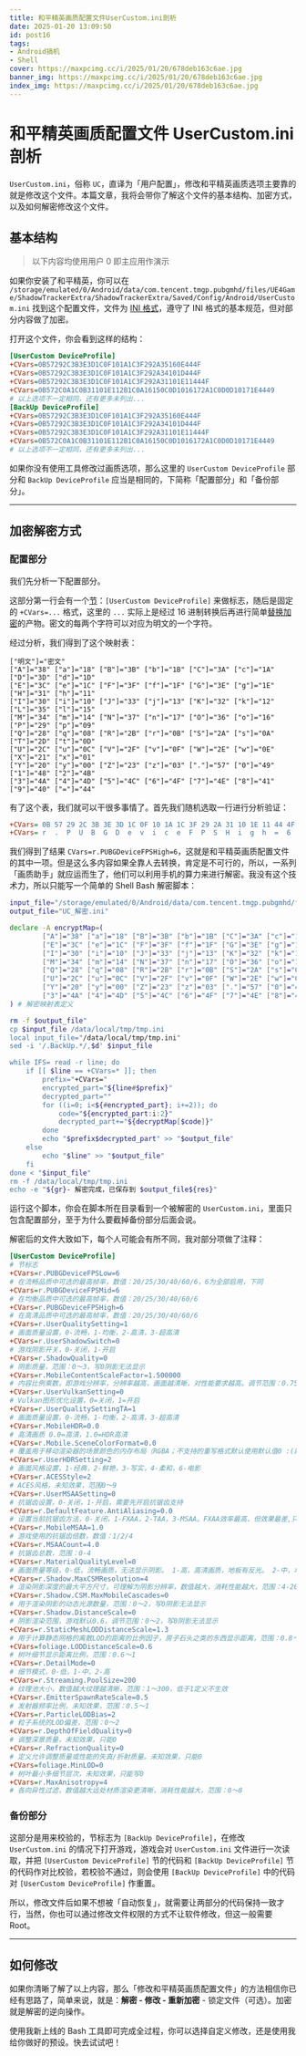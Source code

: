 ```yaml
---
title: 和平精英画质配置文件UserCustom.ini剖析
date: 2025-01-20 13:09:50
id: post16
tags:
- Android搞机
- Shell
cover: https://maxpcimg.cc/i/2025/01/20/678deb163c6ae.jpg
banner_img: https://maxpcimg.cc/i/2025/01/20/678deb163c6ae.jpg
index_img: https://maxpcimg.cc/i/2025/01/20/678deb163c6ae.jpg
---
```


# 和平精英画质配置文件 UserCustom.ini 剖析

`UserCustom.ini`，俗称 `UC`，直译为「用户配置」，修改和平精英画质选项主要靠的就是修改这个文件。本篇文章，我将会带你了解这个文件的基本结构、加密方式，以及如何解密修改这个文件。

## 基本结构

> 以下内容均使用用户 0 即主应用作演示

如果你安装了和平精英，你可以在 `/storage/emulated/0/Android/data/com.tencent.tmgp.pubgmhd/files/UE4Game/ShadowTrackerExtra/ShadowTrackerExtra/Saved/Config/Android/UserCustom.ini` 找到这个配置文件，文件为 [INI 格式](https://zh.wikipedia.org/wiki/INI%E6%96%87%E4%BB%B6)，遵守了 INI 格式的基本规范，但对部分内容做了加密。

打开这个文件，你会看到这样的结构：

```ini
[UserCustom DeviceProfile]
+CVars=0B57292C3B3E3D1C0F101A1C3F292A35160E444F
+CVars=0B57292C3B3E3D1C0F101A1C3F292A34101D444F
+CVars=0B57292C3B3E3D1C0F101A1C3F292A31101E11444F
+CVars=0B572C0A1C0B31101E112B1C0A16150C0D1016172A1C0D0D10171E4449
# 以上选项不一定相同，还有更多未列出...
[BackUp DeviceProfile]
+CVars=0B57292C3B3E3D1C0F101A1C3F292A35160E444F
+CVars=0B57292C3B3E3D1C0F101A1C3F292A34101D444F
+CVars=0B57292C3B3E3D1C0F101A1C3F292A31101E11444F
+CVars=0B572C0A1C0B31101E112B1C0A16150C0D1016172A1C0D0D10171E4449
# 以上选项不一定相同，还有更多未列出...
```

如果你没有使用工具修改过画质选项，那么这里的 `UserCustom DeviceProfile` 部分和 `BackUp DeviceProfile` 应当是相同的，下简称「配置部分」和「备份部分」。

---

## 加密解密方式

### 配置部分

我们先分析一下配置部分。

这部分第一行会有一个[节](https://zh.wikipedia.org/wiki/INI%E6%96%87%E4%BB%B6)：`[UserCustom DeviceProfile]` 来做标志，随后是固定的 `+CVars=...` 格式，这里的 `...` 实际上是经过 16 进制转换后再进行简单[替换加密](https://baike.baidu.com/item/%E6%9B%BF%E6%8D%A2%E5%BC%8F%E5%AF%86%E7%A0%81/10197380)的产物。密文的每两个字符可以对应为明文的一个字符。

经过分析，我们得到了这个映射表：

```shell
["明文"]="密文"
["A"]="38" ["a"]="18" ["B"]="3B" ["b"]="1B" ["C"]="3A" ["c"]="1A" ["D"]="3D" ["d"]="1D"
["E"]="3C" ["e"]="1C" ["F"]="3F" ["f"]="1F" ["G"]="3E" ["g"]="1E" ["H"]="31" ["h"]="11"
["I"]="30" ["i"]="10" ["J"]="33" ["j"]="13" ["K"]="32" ["k"]="12" ["L"]="35" ["l"]="15"
["M"]="34" ["m"]="14" ["N"]="37" ["n"]="17" ["O"]="36" ["o"]="16" ["P"]="29" ["p"]="09"
["Q"]="28" ["q"]="08" ["R"]="2B" ["r"]="0B" ["S"]="2A" ["s"]="0A" ["T"]="2D" ["t"]="0D"
["U"]="2C" ["u"]="0C" ["V"]="2F" ["v"]="0F" ["W"]="2E" ["w"]="0E" ["X"]="21" ["x"]="01"
["Y"]="20" ["y"]="00" ["Z"]="23" ["z"]="03" ["."]="57" ["0"]="49" ["1"]="48" ["2"]="4B"
["3"]="4A" ["4"]="4D" ["5"]="4C" ["6"]="4F" ["7"]="4E" ["8"]="41" ["9"]="40" ["="]="44"
```

有了这个表，我们就可以干很多事情了。首先我们随机选取一行进行分析验证：

```ini
+CVars= 0B 57 29 2C 3B 3E 3D 1C 0F 10 1A 1C 3F 29 2A 31 10 1E 11 44 4F  #密文
+CVars= r  .  P  U  B  G  D  e  v  i  c  e  F  P  S  H  i  g  h  =  6   #明文
```

我们得到了结果 `CVars=r.PUBGDeviceFPSHigh=6`，这就是和平精英画质配置文件的其中一项。但是这么多内容如果全靠人去转换，肯定是不可行的，所以，一系列「画质助手」就应运而生了，他们可以利用手机的算力来进行解密。我没有这个技术力，所以只能写一个简单的 Shell Bash 解密脚本：

```bash
input_file="/storage/emulated/0/Android/data/com.tencent.tmgp.pubgmhd/files/UE4Game/ShadowTrackerExtra/ShadowTrackerExtra/Saved/Config/Android/UserCustom.ini"
output_file="UC_解密.ini"

declare -A encryptMap=(
        ["A"]="38" ["a"]="18" ["B"]="3B" ["b"]="1B" ["C"]="3A" ["c"]="1A" ["D"]="3D" ["d"]="1D"
        ["E"]="3C" ["e"]="1C" ["F"]="3F" ["f"]="1F" ["G"]="3E" ["g"]="1E" ["H"]="31" ["h"]="11"
        ["I"]="30" ["i"]="10" ["J"]="33" ["j"]="13" ["K"]="32" ["k"]="12" ["L"]="35" ["l"]="15"
        ["M"]="34" ["m"]="14" ["N"]="37" ["n"]="17" ["O"]="36" ["o"]="16" ["P"]="29" ["p"]="09"
        ["Q"]="28" ["q"]="08" ["R"]="2B" ["r"]="0B" ["S"]="2A" ["s"]="0A" ["T"]="2D" ["t"]="0D"
        ["U"]="2C" ["u"]="0C" ["V"]="2F" ["v"]="0F" ["W"]="2E" ["w"]="0E" ["X"]="21" ["x"]="01"
        ["Y"]="20" ["y"]="00" ["Z"]="23" ["z"]="03" ["."]="57" ["0"]="49" ["1"]="48" ["2"]="4B"
        ["3"]="4A" ["4"]="4D" ["5"]="4C" ["6"]="4F" ["7"]="4E" ["8"]="41" ["9"]="40" ["="]="44"
) # 解密映射表定义

rm -f $output_file"
cp $input_file /data/local/tmp/tmp.ini
local input_file="/data/local/tmp/tmp.ini"
sed -i '/.BackUp.*/,$d' $input_file

while IFS= read -r line; do
	if [[ $line == +CVars=* ]]; then
		prefix="+CVars="
        encrypted_part="${line#$prefix}"
        decrypted_part=""           
        for ((i=0; i<${#encrypted_part}; i+=2)); do
            code="${encrypted_part:i:2}"
            decrypted_part+="${decryptMap[$code]}"
        done           
        echo "$prefix$decrypted_part" >> "$output_file"
    else
        echo "$line" >> "$output_file"
    fi
done < "$input_file"
rm -f /data/local/tmp/tmp.ini
echo -e "${gr}- 解密完成，已保存到 $output_file${res}"
```

运行这个脚本，你会在脚本所在目录看到一个被解密的 `UserCustom.ini`，里面只包含配置部分，至于为什么要截掉备份部分后面会说。

解密后的文件大致如下，每个人可能会有所不同，我对部分项做了注释：

```ini
[UserCustom DeviceProfile]
# 节标志
+CVars=r.PUBGDeviceFPSLow=6
# 在流畅品质中可选的最高帧率，数值：20/25/30/40/60/6，6为全部启用，下同
+CVars=r.PUBGDeviceFPSMid=6
# 在均衡品质中可选的最高帧率，数值：20/25/30/40/60/6
+CVars=r.PUBGDeviceFPSHigh=6
# 在高清品质中可选的最高帧率，数值：20/25/30/40/60/6
+CVars=r.UserQualitySetting=1
# 画面质量设置，0-流畅，1-均衡，2-高清，3-超高清
+CVars=r.UserShadowSwitch=0
# 游戏阴影开关，0-关闭，1-开启
+CVars=r.ShadowQuality=0
# 阴影质量，范围：0～3，写0阴影无法显示
+CVars=r.MobileContentScaleFactor=1.500000
# 内容比例乘数，即游戏分辨率，分辨率越高，画面越清晰，对性能要求越高。调节范围：0.75～3
+CVars=r.UserVulkanSetting=0
# Vulkan图形优化设置，0=关闭，1=开启
+CVars=r.UserQualitySettingTA=1
# 画面质量设置，0-流畅，1-均衡，2-高清，3-超高清
+CVars=r.MobileHDR=0.0
# 高清画质 0.0=高清，1.0=HDR高清
+CVars=r.Mobile.SceneColorFormat=0.0
# 覆盖用于移动渲染器的场景颜色的内存布局（RGBA；不支持的重写格式默认使用默认值0 :(默认）根据项目设置和设备支持自动选择适当的格式；1：PF_FloatRGBA 32Bit ；2：PF_FloatR11G11B10 64Bit
+CVars=r.UserHDRSetting=2
# 画面风格设置，1-经典，2-鲜艳，3-写实，4-柔和，6-电影
+CVars=r.ACESStyle=2
# ACES风格，未知效果，范围0～9
+CVars=r.UserMSAASetting=0
# 抗锯齿设置，0-关闭，1-开启，需要先开启抗锯齿支持
+CVars=r.DefaultFeature.AntiAliasing=0.0
# 设置当前抗锯齿方法，0-关闭，1-FXAA，2-TAA，3-MSAA。FXAA效率最高，但效果最差,只做了最后的图像边缘锐化，TAA的缺点是比较容易模糊，有重影，MSAA的优点是物体边缘和贴图分开处理，边缘会比较清晰。缺点是开销会比TAA稍大
+CVars=r.MobileMSAA=1.0
# 游戏使用的抗锯齿倍数，数值：1/2/4
+CVars=r.MSAACount=4.0
# 抗锯齿总数，范围：0-4
+CVars=r.MaterialQualityLevel=0
# 画面质量等级，0-低，流畅画质，无法显示阴影。 1-高，高清画质，地板有反光。 2-中，均衡画质，无反光
+CVars=r.Shadow.MaxCSMResolution=4
# 渲染阴影深度的最大平方尺寸，可理解为阴影分辨率，数值越大，消耗性能越大，范围：4-2048
+CVars=r.Shadow.CSM.MaxMobileCascades=0
# 用于渲染阴影的动态光源数量，范围：0～2，写0阴影无法显示
+CVars=r.Shadow.DistanceScale=0
# 阴影渲染范围，游戏默认0.6，调节范围：0～2，写0阴影无法显示
+CVars=r.StaticMeshLODDistanceScale=1.3
# 用于计算静态网格的离散LOD的距离的比例因子，房子石头之类的东西显示距离，范围：0.8～1.3
+CVars=foliage.LODDistanceScale=0.6
# 树叶细节显示距离比例，范围：0.6～1
+CVars=r.DetailMode=0
# 细节模式，0-低，1-中，2-高
+CVars=r.Streaming.PoolSize=200
# 纹理池大小，数值越大纹理越清晰，范围：1～300，低于1定义不生效
+CVars=r.EmitterSpawnRateScale=0.5
# 发射器频率比例，未知效果，范围：0.5～1
+CVars=r.ParticleLODBias=2
# 粒子系统的LOD偏差，范围：0～2
+CVars=r.DepthOfFieldQuality=0
# 调整深景质量，未知效果，只能0
+CVars=r.RefractionQuality=0
# 定义允许调整质量或性能的失真/折射质量。未知效果，只能0
+CVars=foliage.MinLOD=0
# 树叶最小多细节层次，未知效果，只能写0
+CVars=r.MaxAnisotropy=4
# 各向异性过滤，数值越大远处材质渲染更清晰，消耗性能越大，范围：0～8
```

### 备份部分

这部分是用来校验的，节标志为 `[BackUp DeviceProfile]`，在修改 `UserCustom.ini` 的情况下打开游戏，游戏会对 `UserCustom.ini` 文件进行一次读取，并把 `[UserCustom DeviceProfile]` 节的代码和 `[BackUp DeviceProfile]` 节的代码作对比校验，若校验不通过，则会使用 `[BackUp DeviceProfile]` 中的代码对 `[UserCustom DeviceProfile]` 作重置。

所以，修改文件后如果不想被「自动恢复」，就需要让两部分的代码保持一致才行，当然，你也可以通过修改文件权限的方式不让软件修改，但这一般需要 Root。

---

## 如何修改

如果你清晰了解了以上内容，那么「修改和平精英画质配置文件」的方法相信你已经有思路了，简单来说，就是：**解密 - 修改 - 重新加密** - 锁定文件（可选）。加密就是解密的逆向操作。

使用我新上线的 Bash 工具即可完成全过程，你可以选择自定义修改，还是使用我给你做好的预设。快去试试吧！
